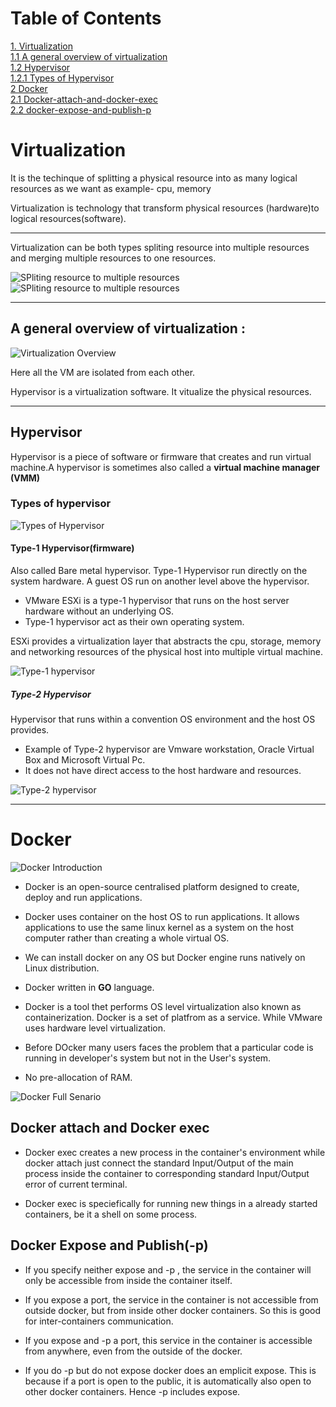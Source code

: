 <h1>Table of Contents</h1>

[1. Virtualization](#virtualization)<br/>
    [1.1 A general overview of virtualization](#a-general-overview-of-virtualization)<br/>
    [1.2 Hypervisor](#hypervisor)<br/>
        [1.2.1 Types of Hypervisor](#types-of-hypervisor)<br/>
 [2 Docker](#docker)<br/>
    [2.1 Docker-attach-and-docker-exec ](#docker-attach-and-docker-exec) <br/>
    [2.2 docker-expose-and-publish-p ](#docker-expose-and-publish-p)<br/>


# Virtualization

<p>It is the techinque of splitting a physical resource into as many logical resources as we want as example- cpu, memory </p>

<p>Virtualization is technology that transform physical resources (hardware)to logical resources(software).</p>

******************

<p>Virtualization can be both types spliting resource into multiple resources and merging multiple resources to one resources. </p>

![SPliting resource to multiple resources](./images/splitingResources.png) ![SPliting resource to multiple resources](./images/mergingResources.png) 

*****************
## A general overview of virtualization :

![Virtualization Overview](./images/virtualization.png)

<p>Here all the VM are isolated from each other.</p>

<p>Hypervisor is a virtualization software. It vitualize the physical resources.</p>

*****************

## Hypervisor

<p>Hypervisor is a piece of software or firmware that creates and run virtual machine.A hypervisor is sometimes also called a <b>virtual machine manager (VMM)</b></p>

### Types of hypervisor

![Types of Hypervisor](./images/typesOfHypervisor.drawio.png)

<h4>Type-1 Hypervisor(firmware)</h4>

<p>Also called Bare metal hypervisor. Type-1 Hypervisor run directly on the system hardware. A guest OS run on another level above the hypervisor.</p>


<ul>

<li> VMware ESXi is a type-1 hypervisor that runs on the host server hardware without an underlying OS.</li>

<li>Type-1 hypervisor act as their own operating system.</li>


</ul>

<p>ESXi provides  a virtualization layer that abstracts the cpu, storage, memory and 
networking resources of the physical host into multiple virtual machine.</p>

![Type-1 hypervisor](./images/virtualization.png)

<h5>Type-2 Hypervisor</h5>

<p>Hypervisor that runs within a convention OS environment and the host OS provides.</p>

<ul>

<li>Example of Type-2 hypervisor are Vmware workstation, Oracle Virtual Box and Microsoft Virtual Pc.</li>

<li>It does not have direct access to the host hardware and resources.</li>

</ul>

![Type-2 hypervisor](./images/type-2Hypervisor.drawio.png)

***************
# Docker 

![Docker Introduction](./images/docker.drawio.png)

<ul>

<li><p>

Docker is an open-source centralised platform designed to create, deploy and run applications.

</p></li>

<li><p>

Docker uses container on the host OS to run applications. It allows applications to use the same linux kernel as
a system on the host computer rather than creating a whole virtual OS.

</p></li>

<li><p>

We can install docker on any OS but Docker engine runs natively on Linux distribution.

</p></li>

<li><p>

Docker written in <b>GO</b> language.

</p></li>

<li><p>

Docker is a tool thet performs OS level virtualization also known as containerization. Docker is 
a set of platfrom as a service. While VMware uses hardware level virtualization. 

</p></li>

<li><p>

Before DOcker many users faces the problem that a particular code is running in developer's system but not in the User's system.

</p></li>

<li><p>

No pre-allocation of RAM.

</p></li>

</ul>

![Docker Full Senario](./images/dockerScenario.drawio.png)
## Docker attach and Docker exec

<ul>

<li><p>Docker exec creates a new process in the container's  environment while docker attach just connect the standard Input/Output of the main process inside the 
container to corresponding standard Input/Output error of current terminal.</p></li>

<li>Docker exec is speciefically for running new things in a already started containers, be it a shell on some process.</li>

</ul>

## Docker Expose and Publish(-p)

<ul>

<li>

<p>

If you specify neither expose and -p , the service in the container will only be accessible from inside the container itself.

</p>

</li>

<li>

<p>

If you expose a port, the service in the container is not accessible from outside docker, but from inside other docker containers.
 So this is good for inter-containers communication. 

</p>

</li>

<li>

<p>

If you expose and -p a port, this service in the container is accessible from anywhere, even from the outside of the docker.

</p>

</li>

<li>

<p>

If you do -p but do not expose docker does an emplicit expose. This is because if a port is open to the public, it is automatically also open
to other docker containers. Hence -p includes expose.

</p>

</li>

</ul>

